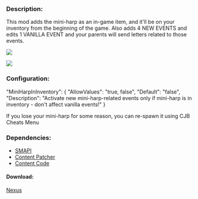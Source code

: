 ### Description:
This mod adds the mini-harp as an in-game item, and it'll be on your inventory from the beginning of the game. Also adds 4 NEW EVENTS and edits 1 VANILLA EVENT and your parents will send letters related to those events.

![](https://staticdelivery.nexusmods.com/mods/1303/images/10744/10744-1648321095-1455846669.png)

![](https://staticdelivery.nexusmods.com/mods/1303/images/10744/10744-1648321150-1666164773.png)


### Configuration:
"MiniHarpInInventory": {
      "AllowValues": "true, false",
      "Default": "false",
      "Description": "Activate new mini-harp-related events only if mini-harp is in inventory - don't affect vanilla events!"
      }

If you lose your mini-harp for some reason, you can re-spawn it using CJB Cheats Menu

### Dependencies:
- [SMAPI](https://www.nexusmods.com/stardewvalley/mods/2400)
- [Content Patcher](https://www.nexusmods.com/stardewvalley/mods/1915)
- [Content Code](https://www.nexusmods.com/stardewvalley/mods/10545)

#### Download:
[Nexus](https://www.nexusmods.com/stardewvalley/mods/10744)
